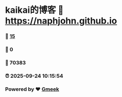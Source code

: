 # kaikai的博客 :link: https://naphjohn.github.io 
### :page_facing_up: [15](https://naphjohn.github.io/tag.html) 
### :speech_balloon: 0 
### :hibiscus: 70383 
### :alarm_clock: 2025-09-24 10:15:54 
### Powered by :heart: [Gmeek](https://github.com/Meekdai/Gmeek)

